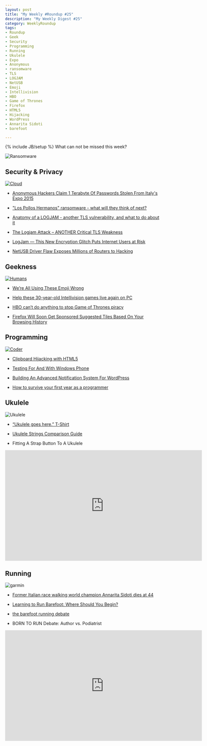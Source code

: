 ```yaml
---
layout: post
title: "My Weekly #Roundup #25"
description: "My Weekly Digest #25"
category: WeeklyRoundup
tags: 
- Roundup
- Geek
- Security
- Programming
- Running
- Ukulele
- Expo
- Anonymous
- ransomware
- TLS
- LOGJAM
- NetUSB
- Emoji
- Intellivision
- HBO
- Game of Thrones
- Firefox
- HTML5
- Hijacking
- WordPress
- Annarita Sidoti
- barefoot

---
```

{% include JB/setup %}
What can not be missed this week? 

![Ransomware](https://sophosnews.files.wordpress.com/2015/05/pollos-10801.png)
<!-- more -->

Security & Privacy
--
[![Cloud](http://imgs.xkcd.com/xkcloud/splash.png)](http://xkcd.com/1506/)

- [Anonymous Hackers Claim 1 Terabyte Of Passwords Stolen From Italy's Expo 2015](http://www.ibtimes.com/anonymous-hackers-claim-1-terabyte-passwords-stolen-italys-expo-2015-1927082)

- ["Los Pollos Hermanos" ransomware - what will they think of next?](https://nakedsecurity.sophos.com/2015/05/20/los-pollos-hermanos-ransomware-what-will-they-think-of-next/)

- [Anatomy of a LOGJAM - another TLS vulnerability, and what to do about it](https://nakedsecurity.sophos.com/2015/05/21/anatomy-of-a-logjam-another-tls-vulnerability-and-what-to-do-about-it/)

- [The Logjam Attack – ANOTHER Critical TLS Weakness](http://www.darknet.org.uk/2015/05/the-logjam-attack-another-critical-tls-weakness/)

- [LogJam — This New Encryption Glitch Puts Internet Users at Risk](http://thehackernews.com/2015/05/logjan-ssl-vulnerability.html)

- [NetUSB Driver Flaw Exposes Millions of Routers to Hacking](http://thehackernews.com/2015/05/netusb-router-hacking.html)


Geekness
--

[![Humans](http://imgs.xkcd.com/comics/humans.png)](http://xkcd.com/1527/)

- [We’re All Using These Emoji Wrong](http://www.wired.com/2015/05/using-emoji-wrong/)

- [Help these 30-year-old Intellivision games live again on PC](http://www.engadget.com/2015/05/22/intellivision-gen2-pc-mac-remakes/?ncid=rss_truncated)

- [HBO can’t do anything to stop Game of Thrones piracy](http://bgr.com/2015/05/21/hbo-game-of-thrones-piracy/)

- [Firefox Will Soon Get Sponsored Suggested Tiles Based On Your Browsing History](http://techcrunch.com/2015/05/21/mozilla-will-soon-launch-sponsored-suggested-tiles-based-on-your-browsing-history/)


Programming
--
[![Coder](http://gaspull.geeksaresexytech.netdna-cdn.com/wp-content/uploads/2015/04/tada1.jpg)](http://www.geeksaresexy.net/2015/05/20/tadaaaa-its-done-comic/)

- [Clipboard Hijacking with HTML5](http://tbranyen.com/post/clipboard-hijacking-with-html5)

- [Testing For And With Windows Phone](http://www.smashingmagazine.com/2015/05/19/testing-for-windows-phone/)

- [Building An Advanced Notification System For WordPress](http://www.smashingmagazine.com/2015/05/20/building-wordpress-notification-system/)

- [How to survive your first year as a programmer](http://www.happybearsoftware.com/how-to-survive-your-first-year-as-a-programmer.html)


Ukulele
--

![Ukulele](http://ukenut.com/wp-content/uploads/2015/05/ukulele-goes-here-photo1.jpg)

- [“Ukulele goes here.” T-Shirt](http://ukenut.com/ukulele-goes-here-shirt/)

- [Ukulele Strings Comparison Guide](http://ukenut.com/ukulele-strings-comparison-guide/)

- Fitting A Strap Button To A Ukulele

<iframe width="640" height="360" src="https://www.youtube.com/embed/dTC_saWQ8DU" frameborder="0" allowfullscreen></iframe>


Running
--

![garmin](http://runninghumor.com/wp-content/blogs.dir/3/files/2013/08/forgot-start-garmin.jpg)


- [Former Italian race walking world champion Annarita Sidoti dies at 44](http://news.yahoo.com/former-italian-race-walking-world-champion-sidoti-dies-115038697.html)

- [Learning to Run Barefoot: Where Should You Begin?](http://barefootrunninguniversity.com/2012/05/04/learning-to-run-barefoot-where-should-you-begin/)

- [the barefoot running debate](http://www.chrismcdougall.com/born-to-run/the-barefoot-running-debate/)

- BORN TO RUN Debate: Author vs. Podiatrist

<iframe width="640" height="360" src="https://www.youtube.com/embed/2JWUhW5yRdI" frameborder="0" allowfullscreen></iframe>